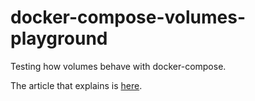 # docker-compose-volumes-playground
Testing how volumes behave with docker-compose.

The article that explains is [here](http://grtnr.de/named-volumes-with-docker-compose/).
